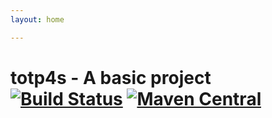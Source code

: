 ```yaml
---
layout: home

---
```


# totp4s - A basic project [![Build Status](https://travis-ci.com/tbrown1979/totp4s.svg?branch=master)](https://travis-ci.com/tbrown1979/totp4s) [![Maven Central](https://maven-badges.herokuapp.com/maven-central/io.tbrown/totp4s_2.12/badge.svg)](https://maven-badges.herokuapp.com/maven-central/io.tbrown/totp4s_2.12)